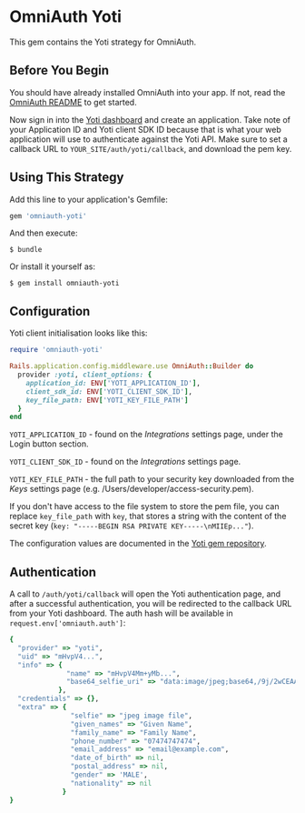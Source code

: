 # OmniAuth Yoti

This gem contains the Yoti strategy for OmniAuth.

## Before You Begin

You should have already installed OmniAuth into your app. If not, read the [OmniAuth README](https://github.com/omniauth/omniauth) to get started.

Now sign in into the [Yoti dashboard](https://www.yoti.com/dashboard/login) and create an application. Take note of your Application ID and Yoti client SDK ID because that is what your web application will use to authenticate against the Yoti API. Make sure to set a callback URL to `YOUR_SITE/auth/yoti/callback`, and download the pem key.

## Using This Strategy

Add this line to your application's Gemfile:

```ruby
gem 'omniauth-yoti'
```

And then execute:

```shell
$ bundle
```

Or install it yourself as:

```shell
$ gem install omniauth-yoti
```

## Configuration

Yoti client initialisation looks like this:

```ruby
require 'omniauth-yoti'

Rails.application.config.middleware.use OmniAuth::Builder do
  provider :yoti, client_options: {
    application_id: ENV['YOTI_APPLICATION_ID'],
    client_sdk_id: ENV['YOTI_CLIENT_SDK_ID'],
    key_file_path: ENV['YOTI_KEY_FILE_PATH']
  }
end
```

`YOTI_APPLICATION_ID` -  found on the *Integrations* settings page, under the Login button section.

`YOTI_CLIENT_SDK_ID` - found on the *Integrations* settings page.

`YOTI_KEY_FILE_PATH` - the full path to your security key downloaded from the *Keys* settings page (e.g. /Users/developer/access-security.pem).

If you don't have access to the file system to store the pem file, you can replace `key_file_path` with `key`, that stores a string with the content of the secret key (`key: "-----BEGIN RSA PRIVATE KEY-----\nMIIEp..."`).

The configuration values are documented in the [Yoti gem repository](https://github.com/getyoti/ruby#configuration).

## Authentication

A call to `/auth/yoti/callback` will open the Yoti authentication page, and after a successful authentication, you will be redirected to the callback URL from your Yoti dashboard. The auth hash will be available in `request.env['omniauth.auth']`:

```ruby
{
  "provider" => "yoti",
  "uid" => "mHvpV4...",
  "info" => {
              "name" => "mHvpV4Mm+yMb...",
              "base64_selfie_uri" => "data:image/jpeg;base64,/9j/2wCEAAMCAg..."
            },
  "credentials" => {},
  "extra" => {
               "selfie" => "jpeg image file",
               "given_names" => "Given Name",
               "family_name" => "Family Name",
               "phone_number" => "07474747474",
               "email_address" => "email@example.com",
               "date_of_birth" => nil,
               "postal_address" => nil,
               "gender" => 'MALE',
               "nationality" => nil
             }
}

```
